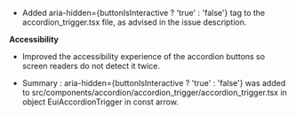- Added aria-hidden={buttonIsInteractive ? 'true' : 'false'} tag to the accordion_trigger.tsx file, as advised in the issue description.

**Accessibility**

- Improved the accessibility experience of the accordion buttons so screen readers do not detect it twice.

- Summary : aria-hidden={buttonIsInteractive ? 'true' : 'false'} was added to src/components/accordion/accordion_trigger/accordion_trigger.tsx in object EuiAccordionTrigger in const arrow.